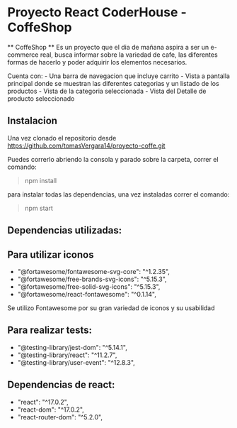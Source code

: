 # Proyecto React CoderHouse - CoffeShop

** CoffeShop ** Es un proyecto que el dia de mañana aspira a ser un e-commerce real, busca informar sobre la variedad de cafe, las diferentes formas de hacerlo y poder adquirir los elementos necesarios.

Cuenta con:
    - Una barra de navegacion que incluye carrito
    - Vista a pantalla principal donde se muestran las diferentes categorias y un listado de los productos
    - Vista de la categoria seleccionada
    - Vista del Detalle de producto seleccionado

## Instalacion

Una vez clonado el repositorio desde https://github.com/tomasVergara14/proyecto-coffe.git

Puedes correrlo abriendo la consola y parado sobre la carpeta, correr el comando:

> npm install

para instalar todas las dependencias, una vez instaladas correr el comando:

> npm start

## Dependencias utilizadas:

## Para utilizar iconos 

- "@fortawesome/fontawesome-svg-core": "^1.2.35",
- "@fortawesome/free-brands-svg-icons": "^5.15.3",
- "@fortawesome/free-solid-svg-icons": "^5.15.3",
- "@fortawesome/react-fontawesome": "^0.1.14",

Se utilizo Fontawesome por su gran variedad de iconos y su usabilidad

## Para realizar tests:   

- "@testing-library/jest-dom": "^5.14.1",
- "@testing-library/react": "^11.2.7",
- "@testing-library/user-event": "^12.8.3",

## Dependencias de react:

- "react": "^17.0.2",
- "react-dom": "^17.0.2",
- "react-router-dom": "^5.2.0",